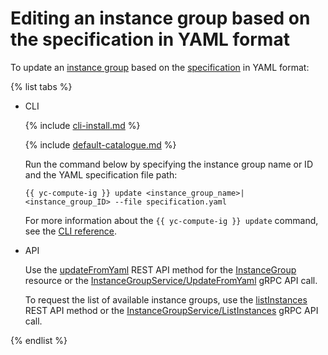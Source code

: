 # Editing an instance group based on the specification in YAML format

To update an [instance group](../../concepts/instance-groups/index.md) based on the [specification](../../concepts/instance-groups/specification.md) in YAML format:

{% list tabs %}

- CLI

   {% include [cli-install.md](../../../_includes/cli-install.md) %}

   {% include [default-catalogue.md](../../../_includes/default-catalogue.md) %}

   Run the command below by specifying the instance group name or ID and the YAML specification file path:

   ```
   {{ yc-compute-ig }} update <instance_group_name>|<instance_group_ID> --file specification.yaml
   ```

   For more information about the `{{ yc-compute-ig }} update` command, see the [CLI reference](../../../cli/cli-ref/managed-services/compute/instance-group/update.md).

- API

   Use the [updateFromYaml](../../api-ref/InstanceGroup/updateFromYaml.md) REST API method for the [InstanceGroup](../../api-ref/InstanceGroup/index.md) resource or the [InstanceGroupService/UpdateFromYaml](../../api-ref/grpc/instance_group_service.md#UpdateFromYaml) gRPC API call.

   To request the list of available instance groups, use the [listInstances](../../api-ref/InstanceGroup/listInstances.md) REST API method or the [InstanceGroupService/ListInstances](../../api-ref/grpc/instance_group_service.md#ListInstances) gRPC API call.

{% endlist %}